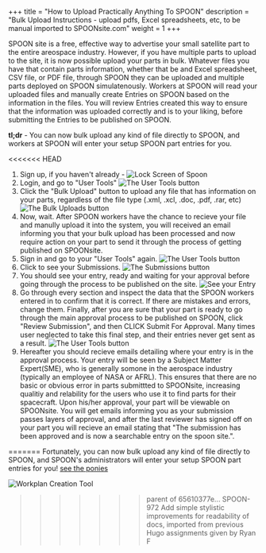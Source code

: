 +++
title = "How to Upload Practically Anything To SPOON"
description = "Bulk Upload Instructions - upload pdfs, Excel spreadsheets, etc, to be manual imported to SPOONsite.com"
weight = 1
+++


SPOON site is a free, effective way to advertise your small satellite part to the entire areospace industry. However, if you have multiple parts to upload to the site, it is now possible upload your parts in bulk. Whatever files you have that contain parts information, whether that be and Excel spreadsheet, CSV file, or PDF file, through SPOON they can be uploaded and multiple parts deployed on SPOON simulatenously. Workers at SPOON will read your uploaded files and manually create Entries on SPOON based on the information in the files. You will review Entries created this way to ensure that the information was uploaded correctly and is to your liking, before submitting the Entries to be published on SPOON.


**tl;dr** - You can now bulk upload any kind of file directly to SPOON, and workers at SPOON will enter your setup SPOON part entries for you.

<<<<<<< HEAD
1. Sign up, if you haven't already -
![Lock Screen of Spoon](/images/BulkUpload/login.png)
2. Login, and go to "User Tools"
![The User Tools button](/images/BulkUpload/usergotousertools.png)
3. Click the "Bulk Upload" button to upload any file that has information on your parts, regardless of the file type (.xml, .xcl, .doc, .pdf, .rar, etc)
![The Bulk Uploads button](/images/BulkUpload/bulkuploatbutton.png)
4. Now, wait. After SPOON workers have the chance to recieve your file and manully upload it into the system, you will received an email informing you that your bulk upload has been processed and now require action on your part to send it through the process of getting published on SPOONsite. 
5. Sign in and go to your "User Tools" again. 
![The User Tools button](/images/BulkUpload/usergotousertools.png)
6. Click to see your Submissions.
![The Submissions button](/images/BulkUpload/submission.png)
7. You should see your entry, ready and waiting for your approval before going through the process to be published on the site.
![See your Entry](/images/BulkUpload/exampleEntry.png)
8. Go through every section and inspect the data that the SPOON workers entered in to confirm that it is correct. If there are mistakes and errors, change them. Finally, after you are sure that your part is ready to go through the main approval process to be
published on SPOON, click "Review Submission", and then CLICK Submit For Approval. Many times user neglected to take this final step, and their entries never get sent as a result.
![The User Tools button](/images/BulkUpload/final.png)
9. Hereafter you should recieve emails detailing where your entry is in the approval process. Your entry will be seen by a Subject Matter Expert(SME), who is generally somone in the aerospace industry (typically an employee of NASA or AFRL). This ensures that there are no basic or obvious error in parts submittted to SPOONsite, increasing qualitiy and relability for the users who use it to find parts for their spacecraft. Upon his/her approval, your part will be viewable on SPOONsite. You will get emails informing you as your submission passes layers of approval, and after the last reviewer has signed off on your part you will recieve an email stating that "The submission has been approved and is now a searchable entry on the spoon site.". 

=======
Fortunately, you can now bulk upload any kind of file directly to SPOON, and SPOON's administrators will enter your setup SPOON part entries for you!
[see the ponies](www.example.com "What is this")

![Workplan Creation Tool](/images/AppAdmin/AddWorkplan.JPG)
>>>>>>> parent of 65610377e... SPOON-972 Add simple stylistic improvements for readability of docs, imported from previous Hugo assignments given by Ryan F

